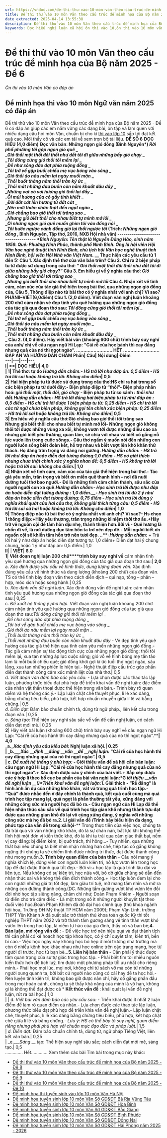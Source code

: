 ```yaml
---
url: https://vndoc.com/de-thi-thu-vao-10-mon-van-theo-cau-truc-de-minh-hoa-cua-bo-de-6-340572
title: Đề thi thử vào 10 môn Văn theo cấu trúc đề minh họa của Bộ năm 2025 - Đề 6 - Ôn thi vào 10 môn Văn có đáp án - VnDoc.com
date_extracted: 2025-04-14 13:55:38
description: Đề thi thử vào 10 môn Văn theo cấu trúc đề minh họa của Bộ năm 2025 - Đề 6 giúp các em làm quen với dạng bài, chuẩn bị cho kì thi lớp 10 sắp tới đạt kết quả cao.
keywords: Đọc hiểu nghị luận xã hội ôn thi vào 10,ôn thi vào 10 môn văn,đề thi vào 10 môn văn,chuyên đề ôn thi vào 10 môn văn,đề thi văn vào 10,đề ôn thi vào 10 môn văn có đáp án,đề ôn thi vào 10 môn văn,đề thi vào 10 môn văn cấu trúc mới,đề thi văn vào 10 năm 2025,đề minh họa thi vào 10 môn văn
---
```


# Đề thi thử vào 10 môn Văn theo cấu trúc đề minh họa của Bộ năm 2025 - Đề 6
 _Ôn thi vào 10 môn Văn có đáp án_
## Đề minh họa thi vào 10 môn Ngữ văn năm 2025 có đáp án
Đề thi thử vào 10 môn Văn theo cấu trúc đề minh họa của Bộ năm 2025 - Đề 6 có đáp án giúp các em nắm vững các dạng bài, ôn tập và làm quen với nhiều dạng câu hỏi môn Văn, chuẩn bị cho kì [thi vào lớp 10](<https://vndoc.com/thi-vao-lop-10-mon-van>) sắp tới đạt kết quả cao. Mời thầy cô và các em tải về xem trọn bộ tài liệu.
**ĐỀ SỐ 6**
**ĐỌC HIỂU \(4,0 điểm\)**
**********Đọc văn bản:**
**Những ngọn gió đồng**
\(Bình Nguyên\*\)
_Rời phố phường tôi gặp ngọn gió quê_ _  
__Gió thổi một thổi đôi thổi như dắt tôi đi giữa những bầy gió chạy_ _  
__Tôi đông cứng gió thổi tôi mềm lại_ _  
__Để như sông dào dạt phía ruộng đồng_ _  
__Tôi trở về gặp buổi chiều mẹ vục bóng vào sông_ _  
__Gió thổi áo nâu mềm lại ngày muối mặn_ _  
__Thổi buốt tháng năm thổi tràn ký ức_ _  
__Thổi mát những đau buồn còn nằm khuất đâu đây_ _  
__Những vạt cỏ vơi hương gió thổi lại đầy_ _  
__Ôi mùi hương của cỏ gầy tinh khiết_ _  
__Đời đất cát lên hương từ đất cát_ _  
__Nên mới thơm chân thật đến ngọt ngào_ _  
__Gió chẳng bao giờ thổi tới trăng sao_ _  
__Nhưng gió biết thổi cho nhau biết tự mình mở lối_ _  
__Ôi những ngọn gió quê muốn ghim tôi vào đồng nội_ _  
__Tôi bước ngược cánh đồng gió lại thổi ngược tôi_
\(Trích: _Những ngọn gió đồng_ , Bình Nguyên, Tập thơ, 2016, NXB Hội nhà văn\)
\------------------------------------
_\*Bình Nguyên: Tên thật là Nguyễn Đăng Hào, sinh năm 1959. Quê: Phường Ninh Phúc, thành phố Ninh Bình. Ông là hội viên Hội Văn học nghệ thuật tỉnh Ninh Bình, chủ tịch hội Văn học nghệ thuật tỉnh Ninh Bình, hội viên Hội Nhà văn Việt Nam._
__
**Thực hiện các yêu cầu từ 1 đến 5:**
**Câu 1.** Xác định thể thơ của văn bản trên?
**Câu 2.** Chỉ ra 2 biện pháp tu từ được sử dụng trong câu thơ: “ _Gió thổi một thổi đôi thổi như dắt tôi đi giữa những bầy gió chạy_?”
**Câu 3.** Em hiểu gì về ý nghĩa câu thơ:
_Gió chẳng bao giờ thổi tới trăng sao_ _  
__Nhưng gió biết thổi cho nhau biết tự mình mở lối_
**Câu 4.** Nhận xét về tình cảm, cảm xúc của tác giả thể hiện trong bài thơ, qua những ngọn gió đồng của.
**Câu 5.** Thông điệp nào từ bài thơ có ý nghĩa nhất với anh chị? Vì sao?
**PHẦN********II********–********VIẾT********\(6,0********điểm\)**
**Câu 1. \(2,0 điểm\).** Viết đoạn văn nghị luận khoảng 200 chữ cảm nhận vẻ đẹp tình yêu quê hương qua những ngọn gió đồng của tác giả qua đoạn thơ sau:
_Tôi đông cứng gió thổi tôi mềm lại_ _  
__Để như sông dào dạt phía ruộng đồng_ _  
__Tôi trở về gặp buổi chiều mẹ vục bóng vào sông_ _  
__Gió thổi áo nâu mềm lại ngày muối mặn_ _  
__Thổi buốt tháng năm thổi tràn ký ức_ _  
__Thổi mát những đau buồn còn nằm khuất đâu đây_ _  
_
**Câu 2. \(4,0 điểm\).**
Hãy viết bài văn \(khoảng 600 chữ\) trình bày suy nghĩ của anh/ chị về câu ngạn ngữ Hi Lạp: "Cái rễ của học hành thì cay đắng nhưng quả của nó thì ngọt ngào”.
……………………. HẾT …………………….
**ĐÁP ÁN VÀ HƯỚNG DẪN CHẤM**
**Phần**| **Câu**| **Nội dung**| **Điểm**  
---|---|---|---  
**I**| ****| **ĐỌC HIỂU**| **4,0**  
| **1**|  Thể thơ: tự do** _Hướng dẫn chấm:_**_\- HS trả lời như đáp án: 0,5 điểm_ _\- HS trả lời sai hoặc không trả lời: Không cho điểm_|  0,5  
**2**|  Hai biện pháp tu từ được sử dụng trong câu thơ:HS chỉ ra hai trong số các biện pháp tu từ dưới đây:\- Biện pháp điệp từ “thổi”\- Biện pháp nhân hoá: _gió thổi một, thổi đôi, gió chạy_ _-_ Biện pháp tu từ so sánh _: thổi như dắt._**_Hướng dẫn chấm:_**_\- HS trả lời_ _đúng hai biện pháp tu từ_ _như đáp án : 0,5 điểm_ _\- HS chỉ trả lời được_ _1_ _biện pháp tu từ: 0,25 điểm_ _\- HS chỉ trả lời các từ ngữ chứa biện pháp, không gọi tên chính xác biện pháp: 0,25 điểm_ _\- HS trả lời sai hoặc không trả lời: Không cho điểm_|  0,5  
**3**|  Em hiểu về ý nghĩa câu thơ:Gió chẳng bao giờ thổi tới trăng sao  
Nhưng gió biết thổi cho nhau biết tự mình mở lối\- Những ngọn gió không thổi tới được những vùng xa xôi, không vươn tới được những điều cao xa nhưng gió biết yêu thương, quan tâm, sẻ chia với nhau và biết cố gắng nỗ lực vươn lên trong cuộc sôngs.\- Câu thơ ngầm ý muốn nói đến những con người luôn sống biết đoàn kết, hỗ trợ nhau và biết vượt lên khó khăn thử thách. Họ đáng trân trọng và đáng noi gương _._**_Hướng dẫn chấm:_** \- _HS trả lời như đáp án hoặc diễn đạt tương đương:1,0 điểm_ _\- HS có giải thích nhưng chưa thật chính xác ý nghĩa nhan đề: 0,5 điểm_ _\- HS không trả lời hoặc trả lời sai: không cho điểm._|  1,0  
**4**|  Nhận xét về tình cảm, cảm xúc của tác giả thể hiện trong bài thơ.\- Tác giả yêu mến, trân trọng và biết ơn miền quê thanh bình – nơi đã nuôi dưỡng tuổi thơ bao người.\- Đó là những tình cảm chân thành, sâu sắc của người người con xa quê.**_Hướng dẫn chấm:_**_\- Học sinh trả lời được như đáp án_ _hoặc diễn đạt tương đương_ _: 1,0 điểm.__\- Học sinh trả lời đủ 2 ý như đáp án hoặc diễn đạt tương đương: 0,75 điểm_ _\- Học sinh trả lời đúng ý nghĩa khái quát của hai câu thơ, không giải thích từng câu: 0,5 điểm_ _\- HS trả lời sai cả hai hoặc không trả lời: Không cho điểm_|  1,0  
**5**|  Thông điệp nào từ bài thơ có ý nghĩa nhất với anh chị? Vì sao?\- Hs chọn 1 thông điệp:+Hãy yêu thương, trân trọng những kỉ niệm thời thơ ấu.+Hãy trở về nguồn cội để tâm hồn dịu nhẹ, thánh thiện hơn.Bởi vì:\- Quê hương là chốn đi về, là nơi dưỡng dục tâm hồn ta trở nên đẹp đẽ.\- Mỗi người biết ơn nguồn cội sẽ khiến tâm hồn trở nên tươi đẹp. ..**_-_****_Hướng dẫn chấm:_** \+ Trả lời hai ý như đáp án hoặc diễn đạt tương tự: 1,0 điểm\+ Diễn đạt hai ý chung chung, hoặc 1 ý như đáp án: 0,5 điểm.| 1,0  
**II**| | **VIẾT**| **6.0**  
**1**| **Viết đoạn nghị luận 200 chữ****trình bày suy nghĩ về** cảm nhận tình yêu quê hương qua những ngọn gió đồng của tác giả qua đoạn thơ sau:| **2,0**  
a. _Xác định được yêu cầu về hình thức, dung lượng đoạn văn:_ Xác định đúng yêu cầu về hình thức và dung lượng \(khoảng 200 chữ\) của đoạn văn. TS có thể tình bày đoạn văn theo cách diễn dịch – qui nạp, tổng – phân – hợp, móc xích hoặc song hành.| 0,25  
b. _Xác định vấn đề nghị luận._ Xác định đúng vấn đề nghị luận: cảm nhận tình yêu quê hương qua những ngọn gió đồng của tác giả qua đoạn thơ sau:| 0,25  
c. _Đề xuất hệ thống ý phù hợp._ Viết đoạn văn nghị luận khoảng 200 chữ cảm nhận tình yêu quê hương qua những ngọn gió đồng của tác giả qua đoạn thơ sau:_Tôi đông cứng gió thổi tôi mềm lại_ _  
__Để như sông dào dạt phía ruộng đồng_ _  
__Tôi trở về gặp buổi chiều mẹ vục bóng vào sông_ _  
__Gió thổi áo nâu mềm lại ngày muối mặn_ _  
__Thổi buốt tháng năm thổi tràn ký ức_ _  
__Thổi mát những đau buồn còn nằm khuất đâu đây_ \- Vẻ đẹp tình yêu quê hương của tác giả thể hiện qua tình cảm yêu mến những ngọn gió đồng.\- Tác giả cảm nhận sự tác động tích cực của những ngọn gió đồng: thổi tôi mềm lại, xua tan những áp lực cuộc sống; gió vỗ về hình bóng mẹ tần tảo lam lũ mỗi buổi chiều quê; gió đồng khơi gợi kí ức tuổi thơ ngọt ngào, sâu lắng, xua tan những phiền lo hiện tại.\- Nghệ thuật điệp cấu trúc góp phần diễn đạt thành công cảm xúc mãnh liệt của nhà thơ.| 0,5  
d. _Viết đoạn văn đảm bảo các yêu cầu:_ \- Lựa chọn được các thao tác lập luận, phương thức biểu đạt phù hợp để triển khai vấn đề nghị luận: đặc điểm của nhân vật thần thoại được thể hiện trong văn bản.\- Trình bày rõ quan điểm và hệ thống các ý.\- Lập luận chặt chẽ thuyết phục, lí lé xác đáng, bằng chứng tiêu biểu, phù hợp, kết hợp nhuần nhuyễn giữa lí lẽ và bằng chứng.| 0,5  
 _đ. Diễn đạt:_ Đảm bảo chuẩn chính tả, dùng từ ngữ pháp., liên kết câu trong đoạn văn.| 0,25  
e. _Sáng tạo:_ Thể hiện suy nghĩ sâu sắc về vấn đề cần nghị luận, có cách diễn đạt mới mẻ.| 0,25  
**2**|  Hãy viết bài luận \(khoảng 600 chữ\) trình bày suy nghĩ về câu ngạn ngữ Hi Lạp: "Cái rễ của học hành thì cay đắng nhưng quả của nó thì ngọt ngào”.****| **4,0**  
 _a.____Xác định yêu cầu kiểu bài:___ Nghị luận xã hội.| 0.25  
|  _b.____Xác_ ___định_ ___đúng_ ___vấn_ ___đề_ ___nghị_ ___luận:___ "Cái rễ của học hành thì cay đắng nhưng quả của nó thì ngọt ngào”.| 0,5  
| c. _Đề xuất hệ thống ý phù hợp:_ \- Giới thiệu vấn đề xã hội cần bàn luận: câu ngạn ngữ Hi Lạp: "Cái rễ của học hành thì cay đắng nhưng quả của nó thì ngọt ngào”.\+ Xác định được các ý chính của bài viết.\+ Sắp xếp được các ý hợp lí theo bố cục ba phần của bài văn nghị luận:\*G _iới thiệu_ ___vấn đề_ ___nghị luận_ __\(\)_\*Triển khai vấn đề nghị luận:_**1\. Giải thích** \- “Rễ đắng” là hình ảnh ẩn dụ của những khó khăn, vất vả trong quá trình học tập.\- “Quả” được nhắc đến ở đây chính là thành quả, kết quả cuối cùng mà quá trình học tập mang lại, quả ngọt là phần thưởng tất yếu, xứng đáng với những công sức mà người học đã bỏ ra.\- Câu ngạn ngữ của Hi Lạp đã thể hiện nhận thức sâu sắc về quá trình học tập gian khổ nhưng thành tựu đạt được qua những gian khổ đó lại vô cùng xứng đáng, ý nghĩa với những công sức mà họ đã bỏ ra.**2\. Lí giải vấn đề /Trình bày biểu hiện đa dạng, phức tạp của vấn đề trong xã hội****-** Trong thực tiễn của việc học, chúng ta đã trải qua vô vàn những khó khăn, đó là sự chán nản, bất lực khi không thể lĩnh hội một đơn vị kiến thức khó, đó là khi ta trải qua cảm giác thất bại, nếm vị cay đắng: bị điểm kém, bị quở trách, thi hỏng…\- Tuy nhiên, qua những thất bại nếu chúng ta biết nhìn nhận những hạn chế, tiếp tục cố gắng không ngừng thì chúng ta sẽ chiếm lĩnh được những tri thức, đạt được thành công như mong muốn.**3\. Trình bày quan điểm của bản thân** \- Câu nói mang ý nghĩa khích lệ, động viên con người luôn kiên trì, nỗ lực vươn lên trong học tập để đạt được thành quả tốt đẹp.\- Bởi vì:\+ học tập là quá trình lâu dài và liên tục. Nếu không có sự kiên trì, học nửa vời, bỏ dở giữa chừng sẽ dẫn đến nhận thức sai và không thể đến đích thành công.\+ Học tập luôn đem lại cho con người những giá trị tốt đẹp, làm giàu trí tuệ, mở mang tầm nhìn và mở ra những con đường thành công.\(DC. Những tấm gương vượt khó vươn lên đổi đời nhờ học tập siêng năng, chăm chỉ như: Đoàn Phạm Khiêm - Người soạn từ điển cho trẻ câm điếc - Là một trong số ít những người khuyết tật theo đuổi việc học.Đoàn Phạm Khiêm đã đỗ đại học chính quy \(thủ khoa ngành hội họa, Trường ĐH Mỹ thuật TP HCM năm 2009\); Phạm Văn Linh, trường THPT Yên Khánh A đã xuất sắc trở thành thủ khoa toàn quốc Kỳ thi tốt nghiệp THPT năm 2022 và trở thành tấm gương sáng về tinh thần vượt khó vươn lên trong học tập, là niềm tự hào của gia đình, thầy cô và bạn bè;**4\. Bàn luận, mở rộng vấn đề** _:_ \- Để việc học trở nên hiệu quả và đạt thành tích thì cần phải có kế hoạch học tập khoa học, có ý chí quyết tâm, kiên trì, bền bỉ cao.\- Việc học ngày nay không học bó hẹp ở môi trường nhà trường mà còn ở nhiều kênh học khác nhau như học online trên các trang mạng, học từ người đi trước, học từ bạn bè…**5\. Liên hệ bản thân** \- Cần phải ý thức được tầm quan trọng của sự tự giác trong học tập. - Phải biết tìm tòi nhiều nguồn kiến thức hơn để tích luỹ, tìm được một phương pháp tốì ưu nhất cho riêng mình.\- Phải học mọi lúc, mọi nơi, không chỉ từ  sách vở mà còn từ những người xung quanh ta, bởi bất cứ người nào cũng có cáí hay để ta học hỏi.\- Rèn luyện tính kiên trì, không bao giờ được nản chí, hãy cố gắng phấn đấu trong mọi hoàn cảnh, chúng ta sẽ thấy khả năng của mình là vô hạn, không gì là không thể đạt được cả \* **Kết thúc vấn đề** : khái quát lại vấn đề nghị luận, rút ra bài học.| 1,0  
| | d. _Viết bài văn đảm bảo các yêu cầu sau:_ \- Triển khai được ít nhất 2 luận điểm để làm rõ quan điểm cá nhân.\- Lựa chọn được các thao tác lập luận, phương thức biểu đạt phù hợp để triển khia vấn đề nghị luận.\- Lập luận chặt chẽ, thuyết phục, lí lẽ xác đáng bằng chứng tiêu biểu, phù hợp, kết hợp chặt chẽ giữa lí lẽ và bằng chứng.\- _Lưu ý: HS có thể bày tỏ suy nghĩ, quan điểm riêng nhưng phải phù hợp với chuẩn mực đạo đức và pháp luật._|  1,5  
|  _d. Diễn đạt:_ Đảm bảo chuẩn chính tả, dùng từ, ngữ pháp Tiếng Việt, liên kết văn bản.| 0,25  
|  _e.____Sáng_ __ tạo: Thể hiện suy nghĩ sâu sắc; cách diễn đạt mới mẻ, sáng tạo.| 0,5  
………….. Hết………….
Xem thêm các bài Tìm bài trong mục này khác:
  * [Đề thi thử vào 10 môn Văn theo cấu trúc đề minh họa của Bộ năm 2025 - Đề 8](</de-thi-thu-vao-10-mon-van-theo-cau-truc-de-minh-hoa-cua-bo-de-8-340599>)
  * [Đề thi thử vào 10 môn Văn theo cấu trúc đề minh họa của Bộ năm 2025 - Đề 9](</de-thi-thu-vao-10-mon-van-theo-cau-truc-de-minh-hoa-cua-bo-de-9-340638>)
  * [Đề thi thử vào 10 môn Văn theo cấu trúc đề minh họa của Bộ năm 2025 - Đề 10](</de-thi-thu-vao-10-mon-van-theo-cau-truc-de-minh-hoa-cua-bo-de-10-340639>)
  * [Đề minh họa thi tuyển sinh vào lớp 10 môn Văn Hà Nội](</de-minh-hoa-thi-tuyen-sinh-vao-lop-10-mon-van-ha-noi-319384>)
  * [Đề minh họa tuyển sinh lớp 10 môn Văn Sở GD&ĐT Bà Rịa Vũng Tàu](</de-minh-hoa-tuyen-sinh-lop-10-mon-van-so-gd-dt-ba-ria-vung-tau-338134>)
  * [Đề minh họa tuyển sinh lớp 10 môn Văn Sở GD&ĐT Hòa Bình](</de-minh-hoa-tuyen-sinh-lop-10-mon-van-so-gd-dt-hoa-binh-338136>)
  * [Đề minh họa tuyển sinh lớp 10 môn Văn Sở GD&ĐT Bắc Giang](</de-minh-hoa-tuyen-sinh-lop-10-mon-van-so-gd-dt-bac-giang-338140>)
  * [Đề minh họa tuyển sinh lớp 10 môn Văn Sở GD&ĐT Bình Phước](</de-minh-hoa-tuyen-sinh-lop-10-mon-van-so-gd-dt-binh-phuoc-338153>)
  * [Đề minh họa tuyển sinh lớp 10 môn Văn Sở GD&ĐT Đồng Nai](</de-minh-hoa-tuyen-sinh-lop-10-mon-van-so-gd-dt-dong-nai-338156>)
  * [Đề minh họa tuyển sinh lớp 10 môn Văn Sở GD&ĐT Hải Phòng năm 2025 - 2026](</de-minh-hoa-tuyen-sinh-lop-10-mon-van-so-gd-dt-hai-phong-338159>)

